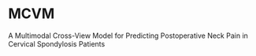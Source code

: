 # MCVM

A Multimodal Cross-View Model for Predicting  Postoperative Neck Pain in Cervical Spondylosis  Patients
